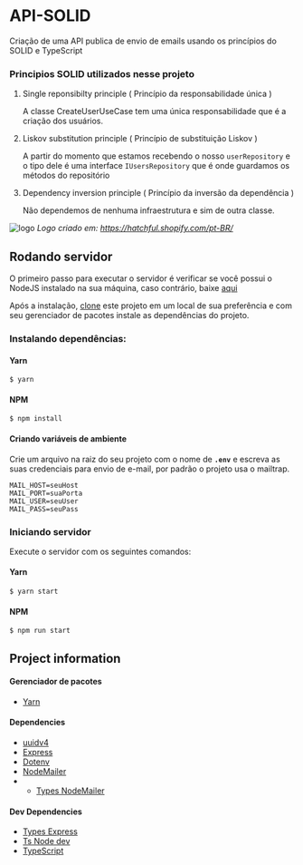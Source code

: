 # API-SOLID
Criação de uma API publica de envio de emails usando os princípios do SOLID e TypeScript

### Principios SOLID utilizados nesse projeto
1. Single reponsibilty principle ( Princípio da responsabilidade única )

    A classe CreateUserUseCase tem uma única responsabilidade que é a criação dos usuários.

2. Liskov substitution principle ( Princípio de substituição Liskov )

    A partir do momento que estamos recebendo o nosso `userRepository` e o tipo dele é uma interface `IUsersRepository` que é onde guardamos os métodos do repositório

3. Dependency inversion principle ( Princípio da inversão da dependência ) 

    Não dependemos de nenhuma infraestrutura e sim de outra classe.

![logo](https://user-images.githubusercontent.com/56320849/121269157-b195d100-c895-11eb-9cbb-eacf7a152af4.png)
<em>Logo criado em: https://hatchful.shopify.com/pt-BR/</em>

## Rodando servidor
O primeiro passo para executar o servidor é verificar se você possui o NodeJS instalado na sua máquina, caso contrário, baixe <a href="https://nodejs.org/en/download/">aqui</a>

Após a instalação, <a href="https://github.com/barretot/API-SOLID">clone</a> este projeto em um local de sua preferência e com seu gerenciador de pacotes instale as dependências do projeto.

### Instalando dependências:

#### Yarn
```
$ yarn 
```

#### NPM

```
$ npm install
```

#### Criando variáveis de ambiente
Crie um arquivo na raiz do seu projeto com o nome de **`.env`** e escreva as suas credenciais para envio de e-mail, por padrão o projeto usa o mailtrap.
```
MAIL_HOST=seuHost
MAIL_PORT=suaPorta
MAIL_USER=seuUser
MAIL_PASS=seuPass
```
### Iniciando servidor
Execute o servidor com os seguintes comandos:
#### Yarn
```
$ yarn start
```

#### NPM

```
$ npm run start
```

## Project information

#### Gerenciador de pacotes

 * <a href="https://classic.yarnpkg.com/lang/en/">Yarn</a>  

#### Dependencies

* <a href="https://www.npmjs.com/package/uuidv4">uuidv4</a>
* <a href="https://www.npmjs.com/package/express">Express</a>  
* <a href="https://www.npmjs.com/package/dotenv">Dotenv</a> 
* <a href="https://www.npmjs.com/package/nodemailer">NodeMailer</a> 
* * <a href="https://www.npmjs.com/package/@types/nodemailer">Types NodeMailer</a> 


#### Dev Dependencies
* <a href="https://www.npmjs.com/package/@types/express">Types Express</a>
* <a href="https://www.npmjs.com/package/ts-node-dev">Ts Node dev</a>
* <a href="https://www.npmjs.com/package/typescript">TypeScript</a>




